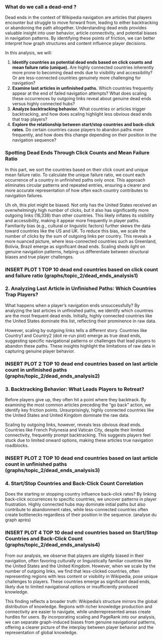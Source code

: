 ### What do we call a dead-end ?
Dead ends in the context of Wikipedia navigation are articles that players encounter but struggle to move forward from, leading to either backtracking or abandoning the path altogether. Understanding dead ends provides valuable insight into user behavior, article connectivity, and potential biases in navigation patterns. By identifying these points of friction, we can better interpret how graph structures and content influence player decisions.

In this analysis, we will:
1. **Identify countries as potential dead ends based on click counts and mean failure ratio (unique).** Are highly connected countries inherently more prone to becoming dead ends due to visibility and accessibility? Or are less-connected countries genuinely more challenging for navigation?
2. **Examine last articles in unfinished paths.** Which countries frequently appear at the end of failed navigation attempts? What does scaling these occurrences by outgoing links reveal about genuine dead ends versus highly connected hubs?
3. **Analyze backtracking behavior.** What countries or articles trigger backtracking, and how does scaling highlight less obvious dead ends that trap players?
4. **Explore the relationship between start/stop countries and back-click rates.** Do certain countries cause players to abandon paths more frequently, and how does this change depending on their position in the navigation sequence?


### Spotting Dead Ends Through Click Counts and Mean Failure Ratio
In this part, we sort the countries based on their click count and unique mean failure ratio. To calculate the unique failure ratio, we count each occurrence of a country in unfinished paths only once. This approach eliminates circular patterns and repeated entries, ensuring a clearer and more accurate representation of how often each country contributes to navigation failures.

Uh oh, this plot might be biased. Not only has the United States received an overwhelmingly high number of clicks, but it also has significantly more outgoing links (16,338) than other countries. This likely inflates its visibility and accessibility, making it appear more frequently in player paths. Familiarity bias (e.g., cultural or linguistic factors) further skews the data toward countries like the US and UK.
To reduce this bias, we scale the number of clicks by the sum of outgoing links per country. This reveals a more nuanced picture, where less-connected countries such as Greenland, Bolivia, Brazil emerge as significant dead ends. Scaling sheds light on genuine navigation patterns, helping us differentiate between structural biases and true player challenges.

### INSERT PLOT 1 TOP 10 dead end countries based on click count and failure ratio (graphs/topic_2/dead_ends_analysis1)

### 2. **Analyzing Last Article in Unfinished Paths: Which Countries Trap Players?**
What happens when a player’s navigation ends unsuccessfully? By analyzing the last articles in unfinished paths, we identify which countries are the most frequent dead ends. Initially, highly connected countries like the United States dominate this list, reflecting their prominence in raw data.

However, scaling by outgoing links tells a different story. Countries like Country1 and Country2 (doit re-run plot) emerge as true dead ends, suggesting specific navigational patterns or challenges that lead players to abandon these paths. These insights highlight the limitations of raw data in capturing genuine player behavior.

### INSERT PLOT 2 TOP 10 dead end countries based on last article count in unfinished paths (graphs/topic_2/dead_ends_analysis2)

### 3. **Backtracking Behavior: What Leads Players to Retreat?**
Before players give up, they often hit a point where they backtrack. By examining the most common articles preceding the “go back” action, we identify key friction points. Unsurprisingly, highly connected countries like the United States and United Kingdom dominate the raw data.

Scaling by outgoing links, however, reveals less obvious dead ends. Countries like French Polynesia and Vatican City, despite their limited connectivity, frequently prompt backtracking. This suggests players feel stuck due to limited onward options, making these articles true navigation roadblocks.

### INSERT PLOT 2 TOP 10 dead end countries based on last article count in unfinished paths (graphs/topic_2/dead_ends_analysis3)

### 4. **Start/Stop Countries and Back-Click Count Correlation**
Does the starting or stopping country influence back-click rates? By linking back-click occurrences to specific countries, we uncover patterns in player frustration. Highly connected hubs may dominate initial paths but also contribute to abandonment rates, while less-connected countries often create bottlenecks regardless of their position in the sequence. (analyse du graph après)

### INSERT PLOT 4 TOP 10 dead end countries based on Start/Stop Countries and Back-Click Count (graphs/topic_2/dead_ends_analysis4)

From our analysis, we observe that players are slightly biased in their navigation, often favoring culturally or linguistically familiar countries like the United States and the United Kingdom. However, when we scale by the number of outgoing links, we find that less-clicked countries, often representing regions with less content or visibility in Wikipedia, pose unique challenges to players. These countries emerge as significant dead ends, likely due to limited navigational options or insufficiently produced knowledge.

This finding reflects a broader truth: Wikipedia’s structure mirrors the global distribution of knowledge. Regions with richer knowledge production and connectivity are easier to navigate, while underrepresented areas create hurdles for users. By incorporating scaling and PageRank into our analysis, we can separate graph-induced biases from genuine navigational patterns, offering a clearer picture of the interplay between player behavior and the representation of global knowledge.